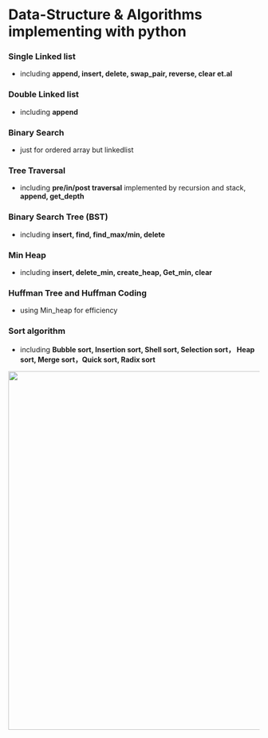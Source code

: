 # Data-Structure & Algorithms implementing with python

### Single Linked list
 - including **append, insert, delete, swap_pair, reverse, clear et.al**
### Double Linked list
 - including **append**
### Binary Search   
 - just for ordered array but linkedlist
### Tree Traversal
 - including **pre/in/post traversal** implemented by recursion and stack, **append, get_depth**
### Binary Search Tree (BST)
 - including **insert, find, find_max/min, delete**
### Min Heap
 - including **insert, delete_min, create_heap, Get_min, clear**
### Huffman Tree and Huffman Coding
 - using Min_heap for efficiency
### Sort algorithm
 - including **Bubble sort, Insertion sort, Shell sort, Selection sort， Heap sort, Merge sort，Quick sort, Radix sort**
 <p align>
    <img src="https://upload-images.jianshu.io/upload_images/4251424-8d79360387a74e70.png?imageMogr2/auto-orient/strip%7CimageView2/2/w/966/format/webp", width="720">
